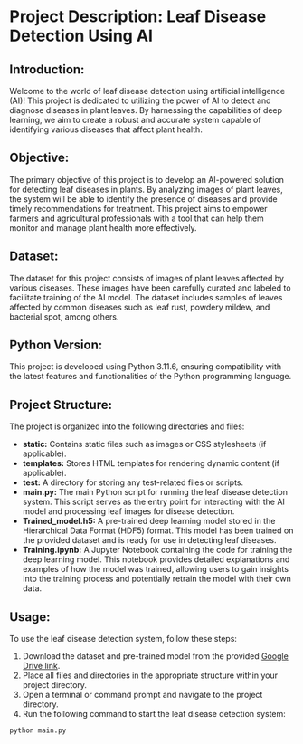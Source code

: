 # Project Description: Leaf Disease Detection Using AI

## Introduction:
Welcome to the world of leaf disease detection using artificial intelligence (AI)! This project is dedicated to utilizing the power of AI to detect and diagnose diseases in plant leaves. By harnessing the capabilities of deep learning, we aim to create a robust and accurate system capable of identifying various diseases that affect plant health.

## Objective:
The primary objective of this project is to develop an AI-powered solution for detecting leaf diseases in plants. By analyzing images of plant leaves, the system will be able to identify the presence of diseases and provide timely recommendations for treatment. This project aims to empower farmers and agricultural professionals with a tool that can help them monitor and manage plant health more effectively.

## Dataset:
The dataset for this project consists of images of plant leaves affected by various diseases. These images have been carefully curated and labeled to facilitate training of the AI model. The dataset includes samples of leaves affected by common diseases such as leaf rust, powdery mildew, and bacterial spot, among others.

## Python Version:
This project is developed using Python 3.11.6, ensuring compatibility with the latest features and functionalities of the Python programming language.

## Project Structure:
The project is organized into the following directories and files:
- **static:** Contains static files such as images or CSS stylesheets (if applicable).
- **templates:** Stores HTML templates for rendering dynamic content (if applicable).
- **test:** A directory for storing any test-related files or scripts.
- **main.py:** The main Python script for running the leaf disease detection system. This script serves as the entry point for interacting with the AI model and processing leaf images for disease detection.
- **Trained_model.h5:** A pre-trained deep learning model stored in the Hierarchical Data Format (HDF5) format. This model has been trained on the provided dataset and is ready for use in detecting leaf diseases.
- **Training.ipynb:** A Jupyter Notebook containing the code for training the deep learning model. This notebook provides detailed explanations and examples of how the model was trained, allowing users to gain insights into the training process and potentially retrain the model with their own data.

## Usage:
To use the leaf disease detection system, follow these steps:
1. Download the dataset and pre-trained model from the provided [Google Drive link](https://drive.google.com/drive/folders/1mmQ8qVRLhxxgIG1qCWIAsDNwyb6xa4fQ?usp=share_link).
2. Place all files and directories in the appropriate structure within your project directory.
3. Open a terminal or command prompt and navigate to the project directory.
4. Run the following command to start the leaf disease detection system:
```bash
python main.py
